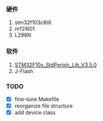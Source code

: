 ### 硬件
1. stm32f103c8t6
2. nrf24l01
3. L298N

### 软件
1. [STM32F10x_StdPeriph_Lib_V3.5.0](https://www.stmcu.org.cn/document/detail/index/id-213160)
2. J-Flash

### TODO
- [x] fine-tune Makefile
- [x] reorganize file structure
- [x] add device class
